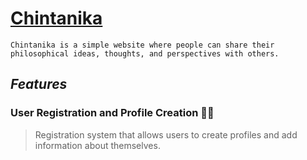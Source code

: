 # [Chintanika]()
```
Chintanika is a simple website where people can share their philosophical ideas, thoughts, and perspectives with others.
```
 _Features_
--
### User Registration and Profile Creation :technologist:

>Registration system that allows users to create profiles and add information about themselves.
